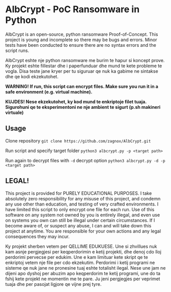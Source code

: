 # AlbCrypt - PoC Ransomware in Python
AlbCrypt is an open-source, python ransomware Proof-of-Concept. This project is young and incomplete so there may be bugs and errors.
Minor tests have been conducted to ensure there are no syntax errors and the script runs.

AlbCrypt eshte nje python ransomware me burim te hapur si koncept prove. Ky projekt eshte fillestar dhe i paperfunduar dhe mund te kete probleme te vogla. Disa teste jane kryer per tu siguruar qe nuk ka gabime ne sintakse dhe qe kodi ekzekutohet.

**WARNING! If run, this script can encrypt files. Make sure you run it in a safe environment (e.g. virtual machine).**

**KUJDES! Nese ekzekutohet, ky kod mund te enkriptoje filet tuaja. Sigurohuni qe te eksperimentoni ne nje ambient te sigurt (p.sh makineri virtuale)**

## Usage

Clone repository `git clone https://github.com/zagnox/AlbCrypt.git`

Run script and specify target folder `python3 albcrypt.py -p <target path>`

Run again to decrypt files with `-d` decrypt option `python3 albcrypt.py -d -p <target path>`

## LEGAL!
This project is provided for PURELY EDUCATIONAL PURPOSES. I take absolutely
zero responsibility for any misuse of this project, and condemn any use other
than education, and testing of very crafted environments. I have limited this script to only encrypt one file for each run. Use of this software
on any system not owned by you is entirely illegal, and even use on systems you
own can still be illegal under certain circumstances. If I become aware of, or suspect any abuse, I can and will take down
this project at anytime. You are responsible for your own actions and any
legal consequences they may incur.

Ky projekt sherben vetem per QELLIME EDUKUESE. Une si zhvillues nuk kam asnje pergjegjesi
per keqperdorimin e ketij projekti, dhe denoj cdo lloj perdorimi pervecse per edukim. Une e kam limituar kete skript qe te enkriptoj vetem nje file per cdo ekzekutim. Perdorimi i ketij programi ne sisteme qe nuk jane ne pronesine tuaj eshte totalisht ilegal. Nese une jam ne dijeni apo dyshoj per abuzim apo keqperdorim te ketij programi, une do ta fshij kete projekt ne momentin me te pare. Ju jeni pergjegjes per veprimet tuaja dhe per pasojat ligjore qe vijne prej tyre.
